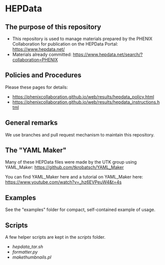 # HEPData

## The purpose of this repository
* This repository is used to manage materials prepared by
the PHENIX Collaboration for publication on the
HEPData Portal: https://www.hepdata.net/
* Materials already committed:
https://www.hepdata.net/search/?collaboration=PHENIX

## Policies and Procedures
Please these pages for details: 
* https://phenixcollaboration.github.io/web/results/hepdata_policy.html
* https://phenixcollaboration.github.io/web/results/hepdata_instructions.html


## General remarks
We use branches and pull request mechanism to maintain this repository.

## The "YAML Maker"
Many of these HEPData files were made by the UTK group using YAML_Maker: https://github.com/tkrobatsch/YAML_Maker

You can find YAML_Maker here and a tutorial on YAML_Maker here: https://www.youtube.com/watch?v=_hz6EVPeuW4&t=4s

## Examples
See the "examples" folder for compact, self-contained example of usage.

## Scripts
A few helper scripts are kept in the *scripts* folder.
* *hepdata_tar.sh*
* *formatter.py*
* *makethumbnails.pl*
